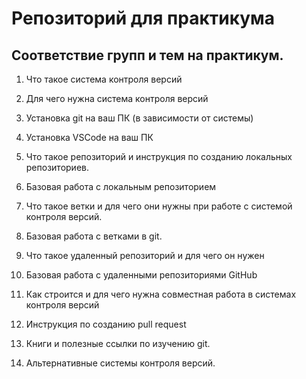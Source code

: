 # Репозиторий для практикума
## Соответствие групп и тем на практикум.

1. Что такое система контроля версий

2. Для чего нужна система контроля версий

3. Установка git на ваш ПК (в зависимости от системы)

4. Установка VSCode на ваш ПК

5. Что такое репозиторий и инструкция по созданию локальных репозиториев.

6. Базовая работа с локальным репозиторием

7. Что такое ветки и для чего они нужны при работе с системой контроля версий.

8. Базовая работа с ветками в git.

9. Что такое удаленный репозиторий и для чего он нужен

10. Базовая работа с удаленными репозиториями GitHub

11. Как строится и для чего нужна совместная работа в системах контроля версий

12. Инструкция по созданию pull request

13. Книги и полезные ссылки по изучению git.

14. Альтернативные системы контроля версий.

